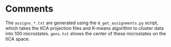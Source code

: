 # Comments

The `assigns_*.txt` are generated using the `0_get_assignments.py` script, which takes the tICA projection files and K-means algorithm to
cluster data into 100 microstates. `gens.txt` shows the center of these microstates on the tICA space.
